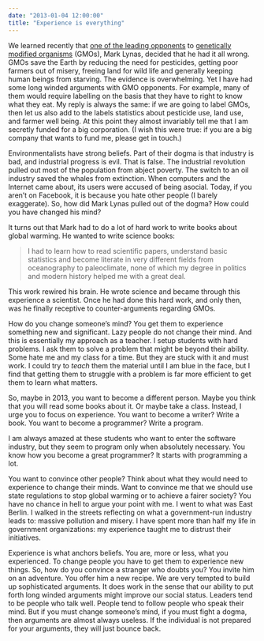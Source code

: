 ```yaml
---
date: "2013-01-04 12:00:00"
title: "Experience is everything"
---
```




We learned recently that [one of the leading opponents](http://www.slate.com/blogs/future_tense/2013/01/03/mark_lynas_environmentalist_who_opposed_gmos_admits_he_was_wrong.html) to [genetically modified organisms](https://en.wikipedia.org/wiki/Genetically_modified_organism) (GMOs), Mark Lynas, decided that he had it all wrong. GMOs save the Earth by reducing the need for pesticides, getting poor farmers out of misery, freeing land for wild life and generally keeping human beings from starving. The evidence is overwhelming. Yet I have had some long winded arguments with GMO opponents. For example, many of them would require labelling on the basis that they have to right to know what they eat. My reply is always the same: if we are going to label GMOs, then let us also add to the labels statistics about pesticide use, land use, and farmer well being. At this point they almost invariably tell me that I am secretly funded for a big corporation. (I wish this were true: if you are a big company that wants to fund me, please get in touch.)

Environmentalists have strong beliefs. Part of their dogma is that industry is bad, and industrial progress is evil. That is false. The industrial revolution pulled out most of the population from abject poverty. The switch to an oil industry saved the whales from extinction. When computers and the Internet came about, its users were accused of being asocial. Today, if you aren&rsquo;t on Facebook, it is because you hate other people (I barely exaggerate).
So, how did Mark Lynas pulled out of the dogma? How could you have changed his mind?

It turns out that Mark had to do a lot of hard work to write books about global warming. He wanted to write science books:

>  I had to learn how to read scientific papers, understand basic statistics and become literate in very different fields from oceanography to paleoclimate, none of which my degree in politics and modern history helped me with a great deal.


This work rewired his brain. He wrote science and became through this experience a scientist. Once he had done this hard work, and only then, was he finally receptive to counter-arguments regarding GMOs.

How do you change someone&rsquo;s mind? You get them to experience something new and significant. Lazy people do not change their mind.
And this is essentially my approach as a teacher. I setup students with hard problems. I ask them to solve a problem that might be beyond their ability. Some hate me and my class for a time. But they are stuck with it and must work. I could try to _teach_ them the material until I am blue in the face, but I find that getting them to struggle with a problem is far more efficient to get them to learn what matters.

So, maybe in 2013, you want to become a different person. Maybe you think that you will read some books about it. Or maybe take a class. Instead, I urge you to focus on experience. You want to become a writer? Write a book. You want to become a programmer? Write a program.

I am always amazed at these students who want to enter the software industry, but they seem to program only when absolutely necessary. You know how you become a great programmer? It starts with programming a lot.

You want to convince other people? Think about what they would need to experience to change their minds. Want to convince me that we should use state regulations to stop global warming or to achieve a fairer society? You have no chance in hell to argue your point with me. I went to what was East Berlin. I walked in the streets reflecting on what a government-run industry leads to: massive pollution and misery. I have spent more than half my life in government organizations: my experience taught me to distrust their initiatives.

Experience is what anchors beliefs. You are, more or less, what you experienced. To change people you have to get them to experience new things.
So, how do you convince a stranger who doubts you? You invite him on an adventure. You offer him a new recipe. We are very tempted to build up sophisticated arguments. It does work in the sense that our ability to put forth long winded arguments might improve our social status. Leaders tend to be people who talk well. People tend to follow people who speak their mind. But if you must change someone&rsquo;s mind, if you must fight a dogma, then arguments are almost always useless. If the individual is not prepared for your arguments, they will just bounce back.

